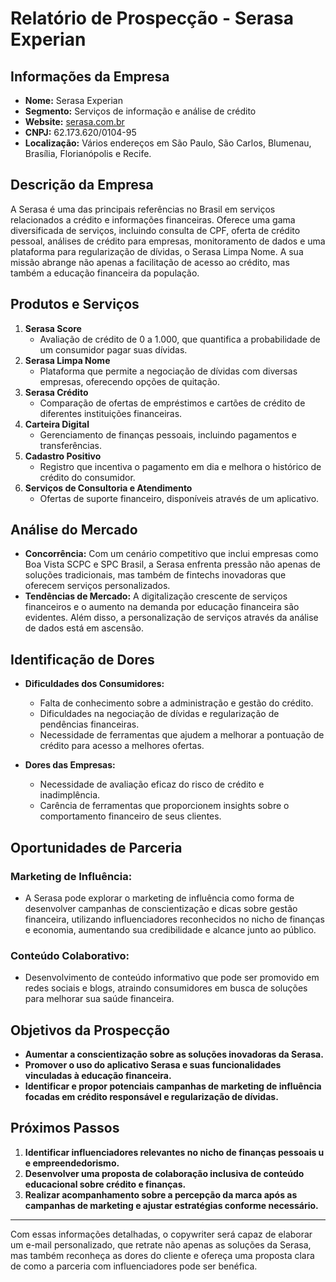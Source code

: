 # Relatório de Prospecção - Serasa Experian

## Informações da Empresa
- **Nome:** Serasa Experian
- **Segmento:** Serviços de informação e análise de crédito
- **Website:** [serasa.com.br](https://www.serasa.com.br)
- **CNPJ:** 62.173.620/0104-95
- **Localização:** Vários endereços em São Paulo, São Carlos, Blumenau, Brasília, Florianópolis e Recife.

## Descrição da Empresa
A Serasa é uma das principais referências no Brasil em serviços relacionados a crédito e informações financeiras. Oferece uma gama diversificada de serviços, incluindo consulta de CPF, oferta de crédito pessoal, análises de crédito para empresas, monitoramento de dados e uma plataforma para regularização de dívidas, o Serasa Limpa Nome. A sua missão abrange não apenas a facilitação de acesso ao crédito, mas também a educação financeira da população.

## Produtos e Serviços
1. **Serasa Score**
   - Avaliação de crédito de 0 a 1.000, que quantifica a probabilidade de um consumidor pagar suas dívidas.
2. **Serasa Limpa Nome**
   - Plataforma que permite a negociação de dívidas com diversas empresas, oferecendo opções de quitação.
3. **Serasa Crédito**
   - Comparação de ofertas de empréstimos e cartões de crédito de diferentes instituições financeiras.
4. **Carteira Digital**
   - Gerenciamento de finanças pessoais, incluindo pagamentos e transferências.
5. **Cadastro Positivo**
   - Registro que incentiva o pagamento em dia e melhora o histórico de crédito do consumidor.
6. **Serviços de Consultoria e Atendimento**
   - Ofertas de suporte financeiro, disponíveis através de um aplicativo.

## Análise do Mercado
- **Concorrência:** Com um cenário competitivo que inclui empresas como Boa Vista SCPC e SPC Brasil, a Serasa enfrenta pressão não apenas de soluções tradicionais, mas também de fintechs inovadoras que oferecem serviços personalizados.
- **Tendências de Mercado:** A digitalização crescente de serviços financeiros e o aumento na demanda por educação financeira são evidentes. Além disso, a personalização de serviços através da análise de dados está em ascensão.

## Identificação de Dores
- **Dificuldades dos Consumidores:**
  - Falta de conhecimento sobre a administração e gestão do crédito.
  - Dificuldades na negociação de dívidas e regularização de pendências financeiras.
  - Necessidade de ferramentas que ajudem a melhorar a pontuação de crédito para acesso a melhores ofertas.
  
- **Dores das Empresas:**
  - Necessidade de avaliação eficaz do risco de crédito e inadimplência.
  - Carência de ferramentas que proporcionem insights sobre o comportamento financeiro de seus clientes.

## Oportunidades de Parceria
### Marketing de Influência:
- A Serasa pode explorar o marketing de influência como forma de desenvolver campanhas de conscientização e dicas sobre gestão financeira, utilizando influenciadores reconhecidos no nicho de finanças e economia, aumentando sua credibilidade e alcance junto ao público.

### Conteúdo Colaborativo:
- Desenvolvimento de conteúdo informativo que pode ser promovido em redes sociais e blogs, atraindo consumidores em busca de soluções para melhorar sua saúde financeira.

## Objetivos da Prospecção
- **Aumentar a conscientização sobre as soluções inovadoras da Serasa.**
- **Promover o uso do aplicativo Serasa e suas funcionalidades vinculadas à educação financeira.**
- **Identificar e propor potenciais campanhas de marketing de influência focadas em crédito responsável e regularização de dívidas.**

## Próximos Passos
1. **Identificar influenciadores relevantes no nicho de finanças pessoais u e empreendedorismo.**
2. **Desenvolver uma proposta de colaboração inclusiva de conteúdo educacional sobre crédito e finanças.**
3. **Realizar acompanhamento sobre a percepção da marca após as campanhas de marketing e ajustar estratégias conforme necessário.**

---

Com essas informações detalhadas, o copywriter será capaz de elaborar um e-mail personalizado, que retrate não apenas as soluções da Serasa, mas também reconheça as dores do cliente e ofereça uma proposta clara de como a parceria com influenciadores pode ser benéfica.